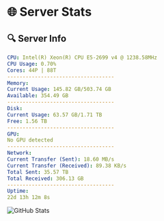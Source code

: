 # 🌐 Server Stats
## 🔍 Server Info
```yaml
CPU: Intel(R) Xeon(R) CPU E5-2699 v4 @ 1238.58MHz
CPU Usage: 0.70%
Cores: 44P | 88T
-----------------------------------
Memory:
Current Usage: 145.82 GB/503.74 GB
Available: 354.49 GB
-----------------------------------
Disk:
Current Usage: 63.57 GB/1.71 TB
Free: 1.56 TB
-----------------------------------
GPU:
No GPU detected
-----------------------------------
Network:
Current Transfer (Sent): 18.60 MB/s
Current Transfer (Received): 89.38 KB/s
Total Sent: 35.57 TB
Total Received: 306.13 GB
-----------------------------------
Uptime:
22d 13h 12m 8s
```
![GitHub Stats](https://img.shields.io/badge/Updated-2025-03-30_10:34:57-blue)